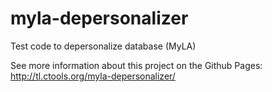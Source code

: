 # myla-depersonalizer
Test code to depersonalize database (MyLA)

See more information about this project on the Github Pages:
http://tl.ctools.org/myla-depersonalizer/
